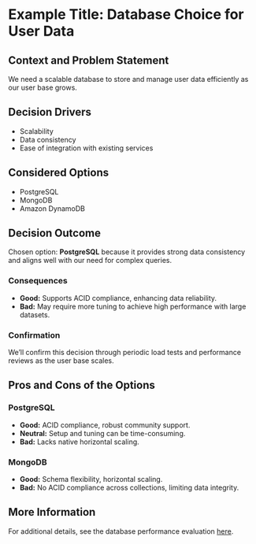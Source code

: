 # Example Title: Database Choice for User Data

## Context and Problem Statement

We need a scalable database to store and manage user data efficiently as our user base grows.

## Decision Drivers

* Scalability
* Data consistency
* Ease of integration with existing services

## Considered Options

* PostgreSQL
* MongoDB
* Amazon DynamoDB

## Decision Outcome

Chosen option: **PostgreSQL** because it provides strong data consistency and aligns well with our need for complex queries.

### Consequences

* **Good:** Supports ACID compliance, enhancing data reliability.
* **Bad:** May require more tuning to achieve high performance with large datasets.

### Confirmation

We’ll confirm this decision through periodic load tests and performance reviews as the user base scales.

## Pros and Cons of the Options

### PostgreSQL

* **Good:** ACID compliance, robust community support.
* **Neutral:** Setup and tuning can be time-consuming.
* **Bad:** Lacks native horizontal scaling.

### MongoDB

* **Good:** Schema flexibility, horizontal scaling.
* **Bad:** No ACID compliance across collections, limiting data integrity.

## More Information

For additional details, see the database performance evaluation [here](link-to-evaluation).